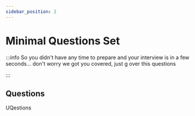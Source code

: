 ```yaml
---
sidebar_position: 2
---
```


# Minimal Questions Set

:::info
So you didn't have any time to prepare and your interview is in a few
seconds... don't worry we got you covered, just g over this questions 

:::


## Questions
UQestions




